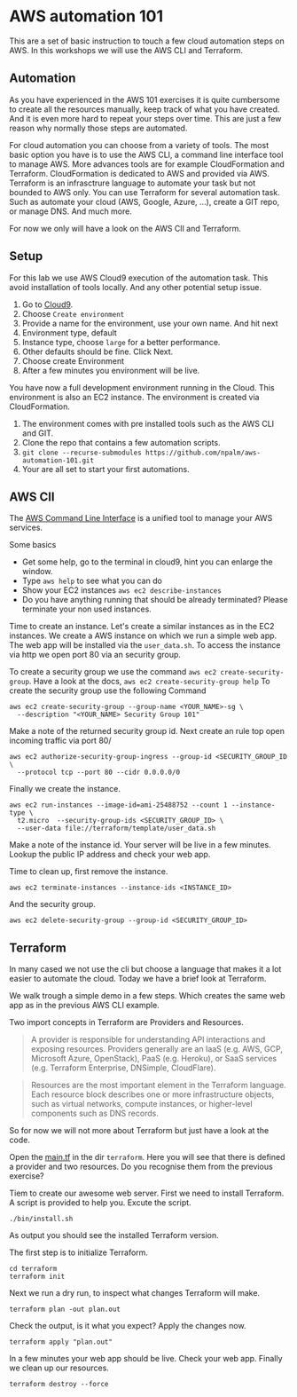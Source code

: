 # AWS automation 101

This are a set of basic instruction to touch a few cloud automation steps on AWS. In this workshops we will use the AWS CLI and Terraform.

## Automation
As you have experienced in the AWS 101 exercises it is quite cumbersome to create all the resources manually, keep track of what you have created. And it is even more hard to repeat your steps over time. This are just a few reason why normally those steps are automated.

For cloud automation you can choose from a variety of tools. The most basic option you have is to use the AWS CLI, a command line interface tool to manage AWS. More advances tools are for example CloudFormation and Terraform. CloudFormation is dedicated to AWS and provided via AWS. Terraform is an infrasctrure language to automate your task but not bounded to AWS only. You can use Terraform for several automation task. Such as automate your cloud (AWS, Google, Azure, ...), create a GIT repo, or manage DNS. And much more.

For now we only will have a look on the AWS ClI and Terraform.

## Setup
For this lab we use AWS Cloud9 execution of the automation task. This avoid installation of tools locally. And any other potential setup issue.

1. Go to [Cloud9](https://eu-west-1.console.aws.amazon.com/cloud9).
2. Choose `Create environment`
3. Provide a name for the environment, use your own name. And hit next
4. Environment type, default
5. Instance type, choose `large` for a better performance.
6. Other defaults should be fine. Click Next.
7. Choose create Environment
8. After a few minutes you environment will be live.

You have now a full development environment running in the Cloud. This environment is also an EC2 instance. The environment is created via CloudFormation.

1. The environment comes with pre installed tools such as the AWS CLI and GIT.
2. Clone the repo that contains a few automation scripts.
3. `git clone --recurse-submodules https://github.com/npalm/aws-automation-101.git`
4. Your are all set to start your first automations.

## AWS ClI
The [AWS Command Line Interface](https://docs.aws.amazon.com/cli/latest/reference) is a unified tool to manage your AWS services.

Some basics
- Get some help, go to the terminal in cloud9, hint you can enlarge the window.
- Type `aws help` to see what you can do
- Show your EC2 instances `aws ec2 describe-instances`
- Do you have anything running that should be already terminated? Please terminate your non used instances.

Time to create an instance. Let's create a similar instances as in the EC2 instances. We create a AWS instance on which we run a simple web app. The web app will be installed via the `user_data.sh`. To access the instance via http we open port 80 via an security group.

To create a security group we use the command `aws ec2 create-security-group`. Have a look at the docs, `aws ec2 create-security-group help` To create the security group use the following Command
```
aws ec2 create-security-group --group-name <YOUR_NAME>-sg \
  --description "<YOUR_NAME> Security Group 101"
```
Make a note of the returned security group id. Next create an rule top open incoming traffic via port 80/
```
aws ec2 authorize-security-group-ingress --group-id <SECURITY_GROUP_ID \
  --protocol tcp --port 80 --cidr 0.0.0.0/0
```

Finally we create the instance.
```
aws ec2 run-instances --image-id=ami-25488752 --count 1 --instance-type \
  t2.micro  --security-group-ids <SECURITY_GROUP_ID> \
  --user-data file://terraform/template/user_data.sh
```

Make a note of the instance id. Your server will be live in a few minutes. Lookup the public IP address and check your web app.

Time to clean up, first remove the instance.
```
aws ec2 terminate-instances --instance-ids <INSTANCE_ID>            
```
And the security group.
```
aws ec2 delete-security-group --group-id <SECURITY_GROUP_ID>
```

## Terraform
In many cased we not use the cli but choose a language that makes it a lot easier to automate the cloud. Today we have a brief look at Terraform.

We walk trough a simple demo in a few steps. Which creates the same web app as in the previous AWS CLI example.

Two import concepts in Terraform are Providers and Resources.

> A provider is responsible for understanding API interactions and exposing resources. Providers generally are an IaaS (e.g. AWS, GCP, Microsoft Azure, OpenStack), PaaS (e.g. Heroku), or SaaS services (e.g. Terraform Enterprise, DNSimple, CloudFlare).

> Resources are the most important element in the Terraform language. Each resource block describes one or more infrastructure objects, such as virtual networks, compute instances, or higher-level components such as DNS records.

So for now we will not more about Terraform but just have a look at the code.

Open the [main.tf](terraform/main.tf) in the dir `terraform`. Here you will see that there is defined a provider and two resources. Do you recognise them from the previous exercise?

Tiem to create our awesome web server. First we need to install Terraform. A script is provided to help you. Excute the script.
```
./bin/install.sh
```
As output you should see the installed Terraform version.

The first step is to initialize Terraform.
```
cd terraform
terraform init
```
Next we run a dry run, to inspect what changes Terraform will make.
```
terraform plan -out plan.out
```
Check the output, is it what you expect? Apply the changes now.
```
terraform apply "plan.out"
```
In a few minutes your web app should be live. Check your web app. Finally we clean up our resources.
```
terraform destroy --force
```
